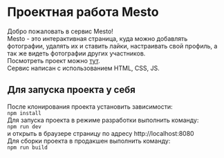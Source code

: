 # Проектная работа Mesto  
Добро пожаловать в сервис Mesto!  
Mesto - это интерактивная страница, куда можно добавлять фотографии, удалять их и ставить лайки, настраивать свой профиль, а так же видеть фотографии других участников.  
Посмотреть проект можно [тут](https://thecrowling.github.io/mesto-project-ff/).  
Сервис написан с использованием HTML, CSS, JS.  

## Для запуска проекта у себя  
После клонирования проекта установить зависимости:  
`npm install`  
Для запуска проекта в режиме разработки выполнить команду:  
`npm run dev`   
и открыть в браузере страницу по адресу http://localhost:8080  
Для сборки проекта в продакшен выполнить команду:  
`npm run build`  
